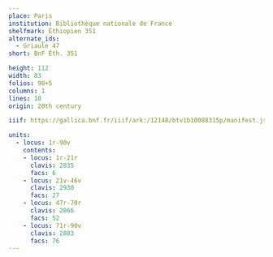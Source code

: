 ```yaml
---
place: Paris
institution: Bibliothèque nationale de France
shelfmark: Éthiopien 351
alternate_ids:
  - Griaule 47
short: BnF Éth. 351

height: 112
width: 83
folios: 90+5
columns: 1
lines: 10
origin: 20th century

iiif: https://gallica.bnf.fr/iiif/ark:/12148/btv1b10088315p/manifest.json

units:
  - locus: 1r-90v
    contents:
    - locus: 1r-21r
      clavis: 2835
      facs: 6
    - locus: 21v-46v
      clavis: 2930
      facs: 27
    - locus: 47r-70r
      clavis: 2866
      facs: 52
    - locus: 71r-90v
      clavis: 2883
      facs: 76
---
```

